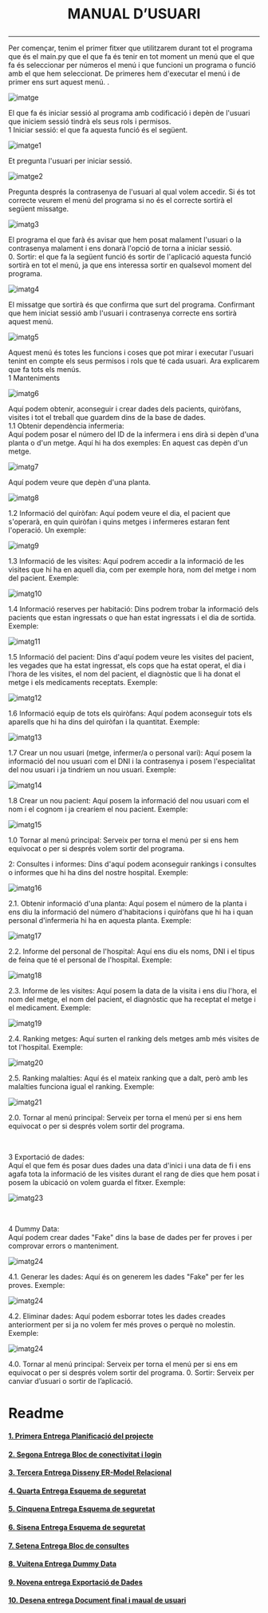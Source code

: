 # <p align="center">  MANUAL D’USUARI </p>
 ----------------
Per començar, tenim el primer fitxer que utilitzarem durant tot el programa que és el main.py que el que fa és tenir en tot moment un menú que el que fa és seleccionar per números el menú i que funcioni un programa o funció amb el que hem seleccionat.
De primeres hem d'executar el menú i de primer ens surt aquest menú. .

![imatge](Imatges/Imagen1.png)

El que fa és iniciar sessió al programa amb codificació i depèn de l'usuari que iniciem sessió tindrà els seus rols i permisos. <br>
1	Iniciar sessió: el que fa aquesta funció és el següent.

![imatge1](Imatges/Imagen2.png)

Et pregunta l'usuari per iniciar sessió.

![imatge2](Imatges/Imagen3.png)

Pregunta després la contrasenya de l'usuari al qual volem accedir.
Si és tot correcte veurem el menú del programa si no és el correcte sortirà el següent missatge.

![imatg3](Imatges/Imagen4.png)

El programa el que farà és avisar que hem posat malament l'usuari o la contrasenya malament i ens donarà l'opció de torna a iniciar sessió. <br>
  0.	Sortir: el que fa la següent funció és sortir de l'aplicació aquesta funció sortirà en tot el menú, ja que ens interessa sortir en qualsevol moment del   
     programa.

![imatg4](Imatges/Imagen5.png)

El missatge que sortirà és que confirma que surt del programa.
Confirmant que hem iniciat sessió amb l'usuari i contrasenya correcte ens sortirà aquest menú.

![imatg5](Imatges/Imagen6.png)

Aquest menú és totes les funcions i coses que pot mirar i executar l'usuari tenint en compte els seus permisos i rols que té cada usuari. Ara explicarem que fa tots els menús. <br>
1	Manteniments

![imatg6](Imatges/Imagen7.png)
 
Aquí podem obtenir, aconseguir i crear dades dels pacients, quiròfans, visites i tot el treball que guardem dins de la base de dades. <br>
1.1	Obtenir dependència infermeria: <br>
Aquí podem posar el número del ID de la infermera i ens dirà si depèn d'una planta o d'un metge. Aquí hi ha dos exemples:
En aquest cas depèn d'un metge. 

![imatg7](Imatges/Imagen8.png)

Aquí podem veure que depèn d'una planta.

![imatg8](Imatges/Imagen9.png)

1.2 Informació del quiròfan:
Aquí podem veure el dia, el pacient que s'operarà, en quin quiròfan i quins metges i infermeres estaran fent l'operació. Un exemple: 

![imatg9](Imatges/Imagen10.png)

1.3 Informació de les visites:
Aquí podrem accedir a la informació de les visites que hi ha en aquell dia, com per exemple hora, nom del metge i nom del pacient. Exemple:

![imatg10](Imatges/Imagen11.png)

1.4 Informació reserves per habitació:
Dins podrem trobar la informació dels pacients que estan ingressats o que han estat ingressats i el dia de sortida. Exemple: 

![imatg11](Imatges/Imagen12.png)

1.5 Informació del pacient:
Dins d'aquí podem veure les visites del pacient, les vegades que ha estat ingressat, els cops que ha estat operat, el dia i l'hora de les visites, el nom del pacient, el diagnòstic que li ha donat el metge i els medicaments receptats. Exemple: 

![imatg12](Imatges/Imagen13.png)

1.6 Informació equip de tots els quiròfans:
Aquí podem aconseguir tots els aparells que hi ha dins del quiròfan i la quantitat. Exemple:

![imatg13](Imatges/Imagen14.png)
 
1.7 Crear un nou usuari (metge, infermer/a o personal vari):
Aquí posem la informació del nou usuari com el DNI i la contrasenya i posem l'especialitat del nou usuari i ja tindríem un nou usuari. Exemple: 

![imatg14](Imatges/Imagen15.png)

1.8 Crear un nou pacient:
Aquí posem la informació del nou usuari com el nom i el cognom i ja crearíem el nou pacient. Exemple:

![imatg15](Imatges/Imagen16.png)

1.0 Tornar al menú principal:
Serveix per torna el menú per si ens hem equivocat o per si després volem sortir del programa. <br>

2: Consultes i informes:
Dins d'aquí podem aconseguir rankings i consultes o informes que hi ha dins del nostre hospital. Exemple: 

![imatg16](Imatges/Imagen17.png)

2.1. Obtenir informació d'una planta:
Aquí posem el número de la planta i ens diu la informació del número d'habitacions i quiròfans que hi ha i quan personal d'infermeria hi ha en aquesta planta. Exemple:   

![imatg17](Imatges/Imagen18.png)

2.2. Informe del personal de l'hospital:
Aquí ens diu els noms, DNI i el tipus de feina que té el personal de l'hospital. Exemple:

![imatg18](Imatges/Imagen19.png)

2.3. Informe de les visites:
Aquí posem la data de la visita i ens diu l'hora, el nom del metge, el nom del pacient, el diagnòstic que ha receptat el metge i el medicament. Exemple:

![imatg19](Imatges/Imagen20.png)

2.4. Ranking metges:
Aquí surten el ranking dels metges amb més visites de tot l'hospital. Exemple:

![imatg20](Imatges/Imagen21.png)

2.5. Ranking malalties:
Aquí és el mateix ranking que a dalt, però amb les malalties funciona igual el ranking. Exemple:

![imatg21](Imatges/Imagen22.png)

2.0. Tornar al menú principal:
Serveix per torna el menú per si ens hem equivocat o per si després volem sortir del programa.

<br>

3 Exportació de dades: <br>
Aquí el que fem és posar dues dades una data d'inici i una data de fi i ens agafa tota la informació de les visites durant el rang de dies que hem posat i posem la ubicació on volem guarda el fitxer. Exemple:

![imatg23](Imatges/Imagen23.png)

<br>

4 Dummy Data: <br>
Aquí podem crear dades "Fake" dins la base de dades per fer proves i per comprovar errors o manteniment.

![imatg24](Imatges/Imagen24.png)

4.1. Generar les dades:
Aquí és on generem les dades "Fake" per fer les proves. Exemple: 

![imatg24](Imatges/Imagen25.png)

4.2. Eliminar dades:
Aquí podem esborrar totes les dades creades anteriorment per si ja no volem fer més proves o perquè no molestin. Exemple: 

![imatg24](Imatges/Imagen26.png)

4.0. Tornar al menú principal:
Serveix per torna el menú per si ens em equivocat o per si després volem sortir del programa. 
0.	Sortir: Serveix per canviar d’usuari o sortir de l’aplicació.

# Readme

#### [1.  Primera Entrega Planificació del projecte](https://github.com/Ruizzy98/Projecte-DAPM/tree/main/1.%20Primera%20Entrega%20Planificaci%C3%B3%20del%20projecte)
#### [2.  Segona Entrega Bloc de conectivitat i login](https://github.com/Ruizzy98/Projecte-DAPM/tree/main/2.%20Segona%20Entrega%20Bloc%20de%20conectivitat%20i%20login)
#### [3.  Tercera Entrega Disseny ER-Model Relacional](https://github.com/Ruizzy98/Projecte-DAPM/tree/main/3.%20Tercera%20Entrega%20Disseny%20ER-Model%20Relacional)
#### [4.  Quarta Entrega Esquema de seguretat](https://github.com/Ruizzy98/Projecte-DAPM/tree/main/4.%20Quarta%20Entrega%20Esquema%20de%20seguretat)
#### [5.  Cinquena Entrega Esquema de seguretat](https://github.com/Ruizzy98/Projecte-DAPM/tree/main/5.%20Cinquena%20Entrega%20Bloc%20de%20manteniment)
#### [6.  Sisena Entrega Esquema de seguretat](https://github.com/Ruizzy98/Projecte-DAPM/tree/main/6.%20Sisena%20Entrega%20Esquema%20d'alta%20disponibilitat)
#### [7.  Setena Entrega Bloc de consultes](https://github.com/Ruizzy98/Projecte-DAPM/tree/main/7.%20Setena%20Entrega%20Bloc%20de%20consultes)
#### [8.  Vuitena Entrega Dummy Data](https://github.com/Ruizzy98/Projecte-DAPM/tree/main/8.%20Vuitena%20Entrega%20Dummy%20Data)
#### [9.  Novena entrega Exportació de Dades](https://github.com/Ruizzy98/Projecte-DAPM/tree/main/9.%20Novena%20entrega%20Exportaci%C3%B3%20de%20Dades)
#### [10. Desena entrega Document final i maual de usuari](https://github.com/Ruizzy98/Projecte-DAPM/tree/main/10%20Desena%20entrega%20Document%20final%20i%20manual%20d'usuari)
